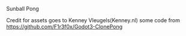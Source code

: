 Sunball Pong


Credit for assets goes to Kenney Vleugels(Kenney.nl)
some code from https://github.com/F1r3f0x/Godot3-ClonePong
